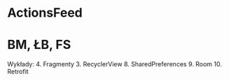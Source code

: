# ActionsFeed
# BM, ŁB, FS

Wykłady:
4. Fragmenty
3. RecyclerView
8. SharedPreferences
9. Room
10. Retrofit
